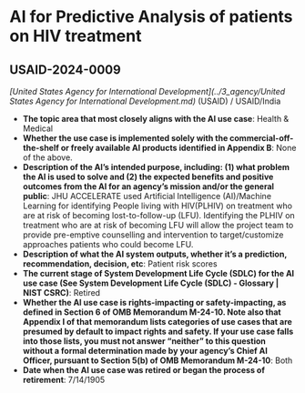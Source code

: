 # AI for Predictive Analysis of patients on HIV treatment
## USAID-2024-0009
_[United States Agency for International Development](../3_agency/United States Agency for International Development.md)_ (USAID) / USAID/India


+ **The topic area that most closely aligns with the AI use case**: Health & Medical
+ **Whether the use case is implemented solely with the commercial-off-the-shelf or freely available AI products identified in Appendix B**: None of the above.
+ **Description of the AI’s intended purpose, including: (1) what problem the AI is used to solve and (2) the expected benefits and positive outcomes from the AI for an agency’s mission and/or the general public**: JHU ACCELERATE used Artificial Intelligence (AI)/Machine Learning for identifying People living with HIV(PLHIV) on treatment who are at risk of becoming lost-to-follow-up (LFU). Identifying the PLHIV on treatment who are at risk of becoming LFU will allow the project team to provide pre-emptive counselling and intervention to target/customize approaches patients who could become LFU.
+ **Description of what the AI system outputs, whether it’s a prediction, recommendation, decision, etc**: Patient risk scores
+ **The current stage of System Development Life Cycle (SDLC) for the AI use case (See System Development Life Cycle (SDLC) - Glossary | NIST CSRC)**: Retired
+ **Whether the AI use case is rights-impacting or safety-impacting, as defined in Section 6 of OMB Memorandum M-24-10. Note also that Appendix I of that memorandum lists categories of use cases that are presumed by default to impact rights and safety. If your use case falls into those lists, you must not answer “neither” to this question without a formal determination made by your agency’s Chief AI Officer, pursuant to Section 5(b) of OMB Memorandum M-24-10**: Both
+ **Date when the AI use case was retired or began the process of retirement**: 7/14/1905